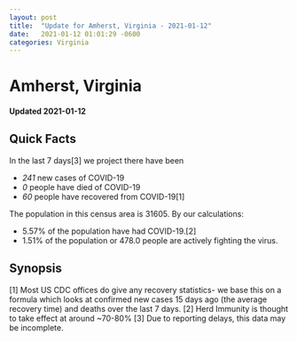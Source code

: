 ```yaml
---
layout: post
title:  "Update for Amherst, Virginia - 2021-01-12"
date:   2021-01-12 01:01:29 -0600
categories: Virginia
---
```


# Amherst, Virginia
#### Updated 2021-01-12

## Quick Facts

In the last 7 days[3] we project there have been
- *241* new cases of COVID-19
- *0* people have died of COVID-19
- *60* people have recovered from COVID-19[1]

The population in this census area is 31605. By our calculations:
- 5.57% of the population have had COVID-19.[2]
- 1.51% of the population or 478.0 people are actively fighting the virus.

## Synopsis




[1] Most US CDC offices do give any recovery statistics- we base this on a formula which looks at confirmed new cases
15 days ago (the average recovery time) and deaths over the last 7 days.
[2] Herd Immunity is thought to take effect at around ~70-80%
[3] Due to reporting delays, this data may be incomplete. 
    
